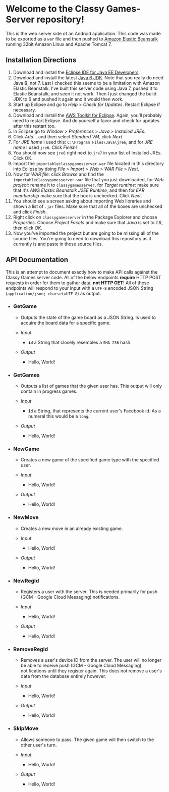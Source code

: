 Welcome to the Classy Games-Server repository!
======================================
This is the web server side of an Android application. This code was made to be exported as a `war` file and then pushed to [Amazon Elastic Beanstalk](https://aws.amazon.com/elasticbeanstalk/) running 32bit Amazon Linux and Apache Tomcat 7.


Installation Directions
-----------------------
1. Download and install the [Eclipse IDE for Java EE Developers](http://eclipse.org/downloads/packages/eclipse-ide-java-ee-developers/junosr1).
2. Download and install the latest [Java 6 JDK](http://www.oracle.com/technetwork/java/javase/downloads/index.html). Note that you really do need Java **6**, not 7. Last I checked this seems to be a limitation with Amazon Elastic Beanstalk. I've built this server code using Java 7, pushed it to Elastic Beanstalk, and seen it not work. Then I just changed the build JDK to 6 and pushed it again and it would then work.
3. Start up Eclipse and go to *Help* > *Check for Updates*. Restart Eclipse if necessary.
4. Download and install the [AWS Toolkit for Eclipse](https://aws.amazon.com/eclipse/). Again, you'll probably need to restart Eclipse. And do yourself a favor and check for updates after this restart too.
5. In Eclipse go to *Window* > *Preferences* > *Java* > *Installed JREs*.
6. Click *Add...* and then select *Standard VM*, click *Next*.
7. For *JRE home* I used this: `C:\Program Files\Java\jre6`, and for *JRE name* I used `jre6`. Click *Finish*!
8. You should now see `jre6` right next to `jre7` in your list of Installed JREs. Click OK.
9. Import the `importableclassygamesserver.war` file located in this directory into Eclipse by doing *File* > *Import* > *Web* > *WAR File* > *Next*.
10. Now for *WAR file:* click *Browse* and find the `importableclassygamesserver.war` file that you just downloaded, for *Web project:* rename it to `classygamesserver`, for *Target runtime:* make sure that it's *AWS Elastic Beanstalk J2EE Runtime*, and then for *EAR membership* make sure that the box is unchecked. Click *Next*.
11. You should see a screen asking about importing Web libraries and shown a list of `.jar` files. Make sure that all of the boxes are unchecked and click *Finish*.
12. Right click on `classygamesserver` in the Package Explorer and choose *Properties*. Choose *Project Facets* and make sure that *Java* is set to *1.6*, then click *OK*.
13. Now you've imported the project but are going to be missing all of the source files. You're going to need to download this repository as it currently is and paste in those source files.


API Documentation
-----------------
This is an attempt to document exactly how to make API calls against the Classy Games server code. All of the below endpoints **require** HTTP POST requests in order for them to gather data, **not HTTP GET**! All of these endpoints will respond to your input with a `UTF-8` encoded JSON String (`application/json; charset=UTF-8`) as output.

+ ### GetGame ###
    + Outputs the state of the game board as a JSON String. Is used to acquire the board data for a specific game.

    + *Input*
        + **`id`** a String that closely resembles a `SHA-256` hash.

    + *Output*
        + Hello, World!

+ ### GetGames ###
    + Outputs a list of games that the given user has. This output will only contain in progress games.

    + *Input*
        + **`id`** a String, that represents the current user's Facebook id. As a numeral this would be a `long`.

    + *Output*
        + Hello, World!

+ ### NewGame ###
    + Creates a new game of the specified game type with the specified user.

    + *Input*
        + Hello, World!

    + *Output*
        + Hello, World!

+ ### NewMove ###
    + Creates a new move in an already existing game.

    + *Input*
        + Hello, World!

    + *Output*
        + Hello, World!

+ ### NewRegId ###
    + Registers a user with the server. This is needed primarily for push (GCM - Google Cloud Messaging) notifications.

    + *Input*
        + Hello, World!

    + *Output*
        + Hello, World!

+ ### RemoveRegId ###
    + Removes a user's device ID from the server. The user will no longer be able to receive push (GCM - Google Cloud Messaging) notifications until they register again. This does not remove a user's data from the database entirely however.

    + *Input*
        + Hello, World!

    + *Output*
        + Hello, World!

+ ### SkipMove ###
    + Allows someone to pass. The given game will then switch to the other user's turn.

    + *Input*
        + Hello, World!

    + *Output*
        + Hello, World!